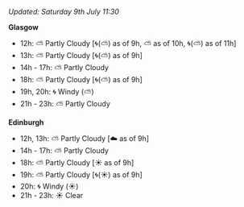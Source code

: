 *Updated: Saturday 9th July 11:30*

**Glasgow**

* 12h: :partly_sunny: Partly Cloudy [:cyclone:(:partly_sunny:) as of 9h, :partly_sunny: as of 10h, :cyclone:(:partly_sunny:) as of 11h]
* 13h: :partly_sunny: Partly Cloudy [:cyclone:(:partly_sunny:) as of 9h]
* 14h - 17h: :partly_sunny: Partly Cloudy
* 18h: :partly_sunny: Partly Cloudy [:cyclone:(:partly_sunny:) as of 9h]
* 19h, 20h: :cyclone: Windy (:partly_sunny:)
* 21h - 23h: :partly_sunny: Partly Cloudy

**Edinburgh**

* 12h, 13h: :partly_sunny: Partly Cloudy [:cloud: as of 9h]
* 14h - 17h: :partly_sunny: Partly Cloudy
* 18h: :partly_sunny: Partly Cloudy [:sunny: as of 9h]
* 19h: :partly_sunny: Partly Cloudy [:cyclone:(:sunny:) as of 9h]
* 20h: :cyclone: Windy (:sunny:)
* 21h - 23h: :sunny: Clear

